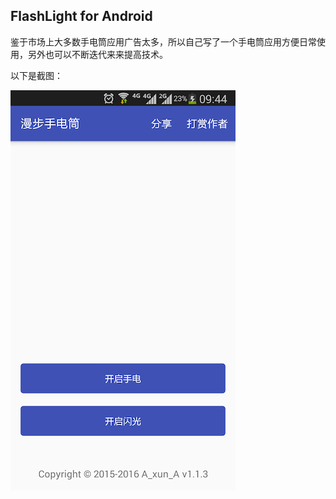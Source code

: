 
## FlashLight for Android


鉴于市场上大多数手电筒应用广告太多，所以自己写了一个手电筒应用方便日常使用，另外也可以不断迭代来来提高技术。

以下是截图：

![Mou icon](https://github.com/AxunA/FlashLight/blob/master/screenshots/screenshots.png?raw=true)



